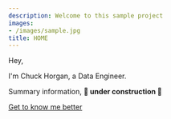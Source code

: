 ```yaml
---
description: Welcome to this sample project
images:
- /images/sample.jpg
title: HOME
---
```


Hey,

I'm Chuck Horgan, a Data Engineer.

Summary information, **:construction: under construction :construction:**

[Get to know me better](/about "Get to know me better")